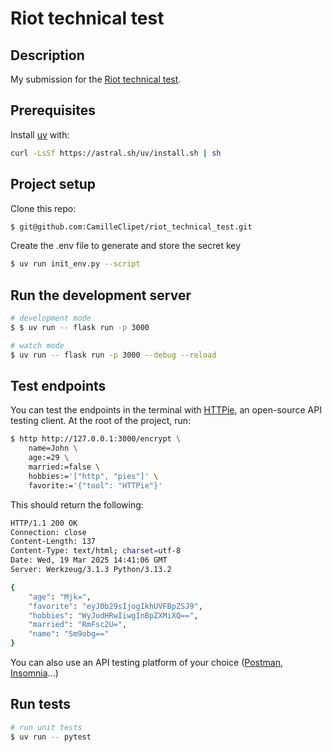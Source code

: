 # Riot technical test

## Description

My submission for the [Riot technical test](https://github.com/tryriot/take-home).

## Prerequisites

Install [uv](https://docs.astral.sh/uv/#projects) with:

```bash
curl -LsSf https://astral.sh/uv/install.sh | sh
```

## Project setup

Clone this repo:

```bash
$ git@github.com:CamilleClipet/riot_technical_test.git
```

Create the .env file to generate and store the secret key

```bash
$ uv run init_env.py --script
```

## Run the development server

```bash
# development mode
$ $ uv run -- flask run -p 3000

# watch mode
$ uv run -- flask run -p 3000 --debug --reload
```

## Test endpoints

You can test the endpoints in the terminal with [HTTPie](https://httpie.io/), an open-source API testing client.
At the root of the project, run:

```bash
$ http http://127.0.0.1:3000/encrypt \
    name=John \
    age:=29 \
    married:=false \
    hobbies:='["http", "pies"]' \
    favorite:='{"tool": "HTTPie"}'
```

This should return the following:

```bash
HTTP/1.1 200 OK
Connection: close
Content-Length: 137
Content-Type: text/html; charset=utf-8
Date: Wed, 19 Mar 2025 14:41:06 GMT
Server: Werkzeug/3.1.3 Python/3.13.2

{
    "age": "Mjk=",
    "favorite": "eyJ0b29sIjogIkhUVFBpZSJ9",
    "hobbies": "WyJodHRwIiwgInBpZXMiXQ==",
    "married": "RmFsc2U=",
    "name": "Sm9obg=="
}
```

You can also use an API testing platform of your choice ([Postman](https://www.postman.com/downloads/), [Insomnia](https://insomnia.rest/)...)

## Run tests

```bash
# run unit tests
$ uv run -- pytest
```
